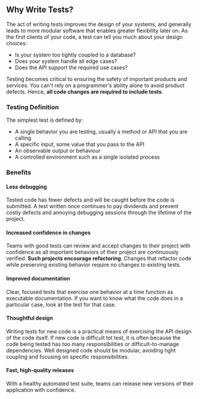 ## Why Write Tests?

The act of writing tests improves the design of your systems, and generally leads to more modular software that enables greater flexibility later on. As the first clients of your code, a test can tell you much about your design choices:

- Is your system too tightly coupled to a database?
- Does your system handle all edge cases?
- Does the API support the required use cases?

Testing becomes critical to ensuring the safety of important products and services. You can't rely on a programmer's ability alone to avoid product defects. Hence, **all code changes are required to include tests**.

### Testing Definition

The simplest test is defined by:

- A single behavior you are testing, usually a method or API that you are calling
- A specific input, some value that you pass to the API
- An observable output or behaviour
- A controlled environment such as a single isolated process

### Benefits

#### Less debugging

Tested code has fewer defects and will be caught before the code is submitted. A test written once continues to pay dividends and prevent costly defects and annoying debugging sessions through the lifetime of the project.

#### Increased confidence in changes

Teams with good tests can review and accept changes to their project with confidence as all important behaviors of their project are continuously verified. **Such projects encourage refactoring**. Changes that refactor code while preserving existing behavior require no changes to existing tests.

#### Improved documentation

Clear, focused tests that exercise one behavior at a time function as executable documentation. If you want to know what the code does in a particular case, look at the test for that case.

#### Thoughtful design

Writing tests for new code is a practical means of exercising the API design of the code itself. If new code is difficult tot test, it is often because the code being tested has too many responsibilities or difficult-to-manage dependencies. Well designed code should be modular, avoiding tight coupling and focusing on specific responsibilities.

#### Fast, high-quality releases

With a healthy automated test suite, teams can release new versions of their application with confidence.
